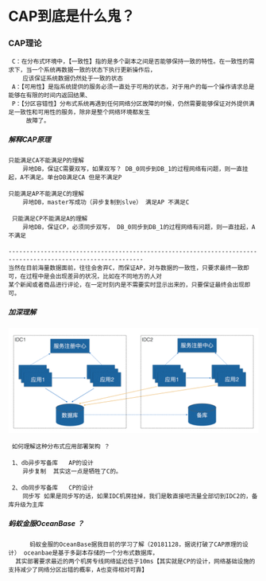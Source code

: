 
# CAP到底是什么鬼？

### CAP理论
     C：在分布式环境中，【一致性】指的是多个副本之间是否能够保持一致的特性。在一致性的需求下，当一个系统再数据一致的状态下执行更新操作后，
        应该保证系统数据仍然处于一致的状态
     A：【可用性】是指系统提供的服务必须一直处于可用的状态，对于用户的每一个操作请求总是能够在有限的时间内返回结果、
     P：【分区容错性】分布式系统再遇到任何网络分区故障的时候，仍然需要能够保证对外提供满足一致性和可用性的服务，除非是整个网络环境都发生
         故障了。

##### 解释CAP原理
    只能满足CA不能满足P的理解
        异地DB，保证C需要双写，如果双写？ DB_0同步到DB_1的过程网络有问题，则一直挂起，A不满足。单台DB满足CA 但是不满足P
      
    只能满足AP不能满足C的理解
        异地DB，master写成功（异步复制到slve） 满足AP 不满足C
        
     只能满足CP不能满足A的理解
        异地DB，保证CP，必须同步双写， DB_0同步到DB_1的过程网络有问题，则一直挂起，A不满足
    
    ------------------------------------------------------------------------------------------------------------
    当然在目前海量数据面前，往往会舍弃C，而保证AP，对与数据的一致性，只要求最终一致即可，在过程中是会出现差异的状况，比如在不同地方的人对
    某个新闻或者商品进行评论，在一定时刻内是不需要实时显示出来的，只要保证最终会出现即可。
    
##### 加深理解

![应用分区读取同一个数据库实例]( /doc/image/应用分区读取同一个数据库实例.png)

     如何理解这种分布式应用部署架构 ？
     
     1、db异步写备库   AP的设计
        异步复制  其实这一点是牺牲了C的。 
     
     2、db同步写备库   CP的设计
        同步写 如果是同步写的话，如果IDC机房挂掉，我们是敢直接吧流量全部切到IDC2的，备库升级为主库
        
 

  
##### 蚂蚁金服OceanBase ？
          蚂蚁金服的OceanBase据我目前的学习了解（20181128，据说打破了CAP原理的设计） oceanbae是基于多副本存储的一个分布式数据库，
      其实部署要求最近的两个机房专线网络延迟低于10ms【其实就是CP的设计，网络基础设施的支持减少了网络分区出错的概率，A也变得相对可靠】
       

